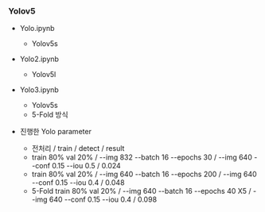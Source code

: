 ### Yolov5
+ Yolo.ipynb
    + Yolov5s

+ Yolo2.ipynb
    + Yolov5l

+ Yolo3.ipynb
    + Yolov5s
    + 5-Fold 방식



+ 진행한 Yolo parameter
    + 전처리 / train / detect / result
    + train 80% val 20% / --img 832 --batch 16 --epochs 30 / --img 640 --conf 0.15 --iou 0.5 / 0.024
    + train 80% val 20% / --img 640 --batch 16 --epochs 200 / --img 640 --conf 0.15 --iou 0.4 / 0.048
    + 5-Fold train 80% val 20% / --img 640 --batch 16 --epochs 40 X5 / --img 640 --conf 0.15 --iou 0.4 / 0.098 
    